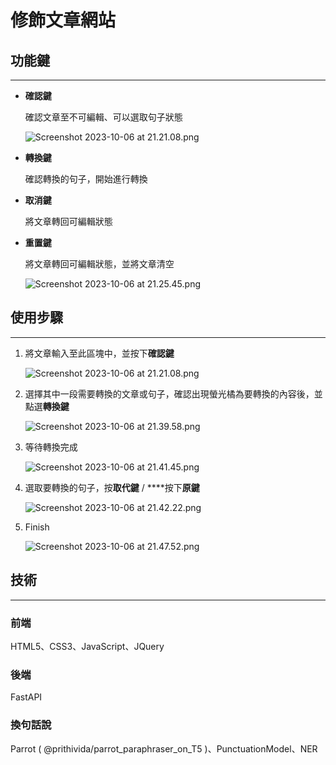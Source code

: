 # 修飾文章網站

## 功能鍵

---

- **確認鍵**
    
    確認文章至不可編輯、可以選取句子狀態
    
    ![Screenshot 2023-10-06 at 21.21.08.png](修飾文章網站ef2806711a2944a48796160f6e0dd1dc/Screenshot_2023-10-06_at_21.21.08.png)
    
- **轉換鍵**
    
    確認轉換的句子，開始進行轉換
    
- **取消鍵**
    
    將文章轉回可編輯狀態
    
- **重置鍵**
    
    將文章轉回可編輯狀態，並將文章清空
    
    ![Screenshot 2023-10-06 at 21.25.45.png](修飾文章網站ef2806711a2944a48796160f6e0dd1dc/Screenshot_2023-10-06_at_21.25.45.png)
    

## 使用步驟

---

1. 將文章輸入至此區塊中，並按下**確認鍵**
    
    ![Screenshot 2023-10-06 at 21.21.08.png](./修飾文章網站ef2806711a2944a48796160f6e0dd1dc/Screenshot_2023-10-06_at_21.21.08%201.png)
    
2. 選擇其中一段需要轉換的文章或句子，確認出現螢光橘為要轉換的內容後，並點選**轉換鍵**
    
    ![Screenshot 2023-10-06 at 21.39.58.png](修飾文章網站ef2806711a2944a48796160f6e0dd1dc/Screenshot_2023-10-06_at_21.39.58.png)
    
3. 等待轉換完成
    
    ![Screenshot 2023-10-06 at 21.41.45.png](修飾文章網站ef2806711a2944a48796160f6e0dd1dc/Screenshot_2023-10-06_at_21.41.45.png)
    
4. 選取要轉換的句子，按**取代鍵** / ****按下**原鍵**
    
    ![Screenshot 2023-10-06 at 21.42.22.png](修飾文章網站ef2806711a2944a48796160f6e0dd1dc/Screenshot_2023-10-06_at_21.42.22.png)
    
5. Finish
    
    ![Screenshot 2023-10-06 at 21.47.52.png](修飾文章網站ef2806711a2944a48796160f6e0dd1dc/Screenshot_2023-10-06_at_21.47.52.png)
    

## 技術

---

### 前端

HTML5、CSS3、JavaScript、JQuery

### 後端

FastAPI

### 換句話說

Parrot ( @prithivida/parrot_paraphraser_on_T5 )、PunctuationModel、NER